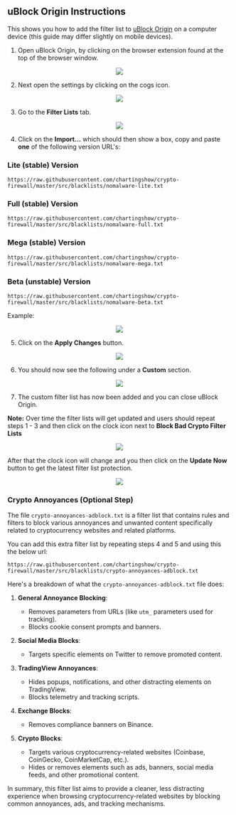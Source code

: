 ## uBlock Origin Instructions

This shows you how to add the filter list to [uBlock Origin](https://ublockorigin.com/) on a computer device (this guide may differ slightly on mobile devices).

1. Open uBlock Origin, by clicking on the browser extension found at the top of the browser window.

<p align="center"><img src="https://github.com/chartingshow/crypto-firewall/blob/master/assets/images/ublock/1.jpg" /></p>

2. Next open the settings by clicking on the cogs icon.

<p align="center"><img src="https://github.com/chartingshow/crypto-firewall/blob/master/assets/images/ublock/2.jpg" /></p>

3. Go to the **Filter Lists** tab.

<p align="center"><img src="https://github.com/chartingshow/crypto-firewall/blob/master/assets/images/ublock/3.jpg" /></p>

4. Click on the **Import...** which should then show a box, copy and paste **one** of the following version URL's:

### Lite (stable) Version

```
https://raw.githubusercontent.com/chartingshow/crypto-firewall/master/src/blacklists/nomalware-lite.txt
```

### Full (stable) Version

```
https://raw.githubusercontent.com/chartingshow/crypto-firewall/master/src/blacklists/nomalware-full.txt
```

### Mega (stable) Version

```
https://raw.githubusercontent.com/chartingshow/crypto-firewall/master/src/blacklists/nomalware-mega.txt
```

### Beta (unstable) Version

```
https://raw.githubusercontent.com/chartingshow/crypto-firewall/master/src/blacklists/nomalware-beta.txt
```

Example:

<p align="center"><img src="https://github.com/chartingshow/crypto-firewall/blob/master/assets/images/ublock/4b.jpg" /></p>

5. Click on the **Apply Changes** button.

<p align="center"><img src="https://github.com/chartingshow/crypto-firewall/blob/master/assets/images/ublock/5b.jpg" /></p>

6. You should now see the following under a **Custom** section.

<p align="center"><img src="https://github.com/chartingshow/crypto-firewall/blob/master/assets/images/ublock/6.jpg" /></p>

7. The custom filter list has now been added and you can close uBlock Origin.

**Note:** Over time the filter lists will get updated and users should repeat steps 1 - 3 and then click on the clock icon next to **Block Bad Crypto Filter Lists**

<p align="center"><img src="https://github.com/chartingshow/crypto-firewall/blob/master/assets/images/ublock/7.jpg" /></p>

After that the clock icon will change and you then click on the **Update Now** button to get the latest filter list protection.

<p align="center"><img src="https://github.com/chartingshow/crypto-firewall/blob/master/assets/images/ublock/8.jpg" /></p>

### Crypto Annoyances (Optional Step)

The file `crypto-annoyances-adblock.txt` is a filter list that contains rules and filters to block various annoyances and unwanted content specifically related to cryptocurrency websites and related platforms.

You can add this extra filter list by repeating steps 4 and 5 and using this the below url:

```
https://raw.githubusercontent.com/chartingshow/crypto-firewall/master/src/blacklists/crypto-annoyances-adblock.txt
```

Here's a breakdown of what the `crypto-annoyances-adblock.txt` file does:

1.  **General Annoyance Blocking**:
    *   Removes parameters from URLs (like `utm_` parameters used for tracking).
    *   Blocks cookie consent prompts and banners.

2.  **Social Media Blocks**:
    *   Targets specific elements on Twitter to remove promoted content.

3.  **TradingView Annoyances**:
    *   Hides popups, notifications, and other distracting elements on TradingView.
    *   Blocks telemetry and tracking scripts.

4.  **Exchange Blocks**:
    *   Removes compliance banners on Binance.

5.  **Crypto Blocks**:
    *   Targets various cryptocurrency-related websites (Coinbase, CoinGecko, CoinMarketCap, etc.).
    *   Hides or removes elements such as ads, banners, social media feeds, and other promotional content.

In summary, this filter list aims to provide a cleaner, less distracting experience when browsing cryptocurrency-related websites by blocking common annoyances, ads, and tracking mechanisms.

